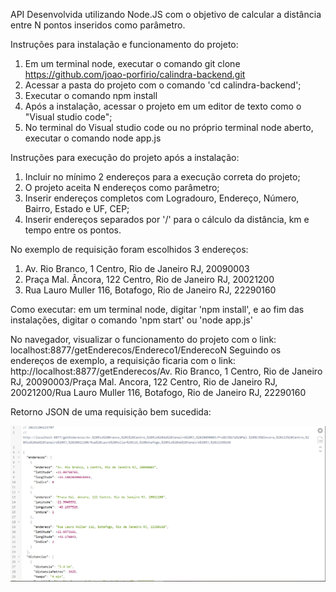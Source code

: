 ﻿API Desenvolvida utilizando Node.JS com o objetivo de calcular a distância entre N pontos inseridos como parâmetro.

Instruções para instalação e funcionamento do projeto:

1) Em um terminal node, executar o comando git clone https://github.com/joao-porfirio/calindra-backend.git
2) Acessar a pasta do projeto com o comando 'cd calindra-backend';
3) Executar o comando npm install
4) Após a instalação, acessar o projeto em um editor de texto como o "Visual studio code";
5) No terminal do Visual studio code ou no próprio terminal node aberto, executar o comando node app.js

Instruções para execução do projeto após a instalação:

1) Incluir no mínimo 2 endereços para a execução correta do projeto;
2) O projeto aceita N endereços como parâmetro;
3) Inserir endereços completos com Logradouro, Endereço, Número, Bairro, Estado e UF, CEP;
4) Inserir endereços separados por '/' para o cálculo da distância, km e tempo entre os pontos.

No exemplo de requisição foram escolhidos 3 endereços:

1) Av. Rio Branco, 1 Centro, Rio de Janeiro RJ, 20090003
2) Praça Mal. Âncora, 122 Centro, Rio de Janeiro RJ, 20021200
3) Rua Lauro Muller 116, Botafogo, Rio de Janeiro RJ, 22290160

Como executar: em um terminal node, digitar 'npm install', e ao fim das instalações, digitar o comando 'npm start' ou 'node app.js'

No navegador, visualizar o funcionamento do projeto com o link: localhost:8877/getEnderecos/Endereco1/EnderecoN
Seguindo os endereços de exemplo, a requisição ficaria com o link: 
http://localhost:8877/getEnderecos/Av. Rio Branco, 1 Centro, Rio de Janeiro RJ, 20090003/Praça Mal. Ancora, 122 Centro, Rio de Janeiro RJ, 20021200/Rua Lauro Muller 116, Botafogo, Rio de Janeiro RJ, 22290160

Retorno JSON de uma requisição bem sucedida:

![Requisição bem sucedida](https://github.com/joao-porfirio/calindra-backend/blob/master/imagemProjeto.PNG?raw=true)

